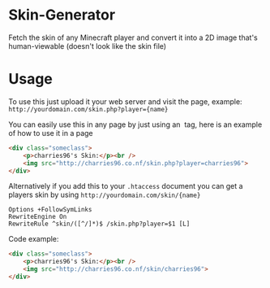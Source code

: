 Skin-Generator
==============

Fetch the skin of any Minecraft player and convert it into a 2D image that's human-viewable (doesn't look like the skin file)

Usage
=====

To use this just upload it your web server and visit the page, example: `http://yourdomain.com/skin.php?player={name}`

You can easily use this in any page by just using an <img> tag, here is an example of how to use it in a page
```html
<div class="someclass">
    <p>charries96's Skin:</p><br />
    <img src="http://charries96.co.nf/skin.php?player=charries96">
</div>
```

Alternatively if you add this to your `.htaccess` document you can get a players skin by using `http://yourdomain.com/skin/{name}`

```
Options +FollowSymLinks
RewriteEngine On
RewriteRule ^skin/([^/]*)$ /skin.php?player=$1 [L]
```

Code example:
```html
<div class="someclass">
    <p>charries96's Skin:</p><br />
    <img src="http://charries96.co.nf/skin/charries96">
</div>
```
